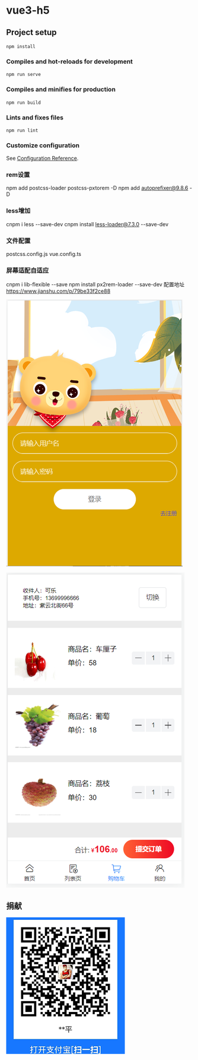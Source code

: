 # vue3-h5

## Project setup
```
npm install
```

### Compiles and hot-reloads for development
```
npm run serve
```

### Compiles and minifies for production
```
npm run build
```

### Lints and fixes files
```
npm run lint
```

### Customize configuration
See [Configuration Reference](https://cli.vuejs.org/config/).


### rem设置
npm add postcss-loader postcss-pxtorem -D
npm add autoprefixer@9.8.6 -D

### less增加
cnpm i less --save-dev
cnpm install less-loader@7.3.0 --save-dev

### 文件配置
postcss.config.js
vue.config.ts

### 屏幕适配自适应
cnpm i lib-flexible --save
npm install px2rem-loader --save-dev
配置地址 https://www.jianshu.com/p/79be33f2ce88


![Image text](https://github.com/daan1045/vue3-h5/blob/master/src/assets/images/10.png)

![Image text](https://github.com/daan1045/vue3-h5/blob/master/src/assets/images/11.png)

## 捐献
![Image text](https://github.com/daan1045/vue-echarts/blob/master/src/assets/images/3.png)